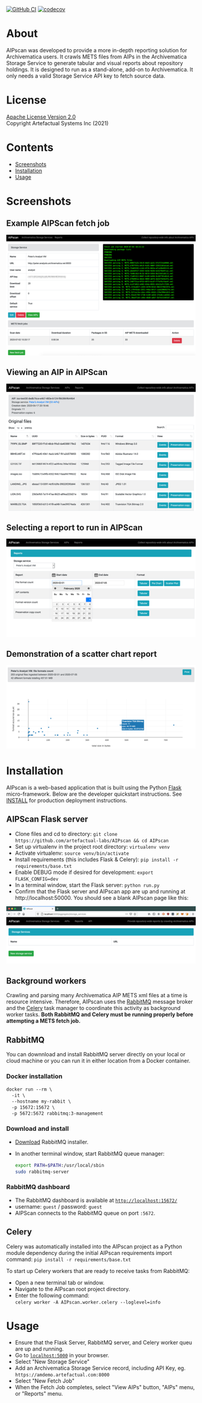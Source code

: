 [![GitHub CI](https://github.com/artefactual-labs/AIPscan/actions/workflows/test.yml/badge.svg)](https://github.com/artefactual-labs/AIPscan/actions/workflows/test.yml)
[![codecov](https://codecov.io/gh/artefactual-labs/AIPscan/branch/main/graph/badge.svg?token=2RRFAM8P89)](https://codecov.io/gh/artefactual-labs/AIPscan)


# About

AIPscan was developed to provide a more in-depth reporting solution for Archivematica users. It crawls METS files from AIPs in the Archivematica Storage Service to generate tabular and visual reports about repository holdings. It is designed to run as a stand-alone, add-on to Archivematica. It only needs a valid Storage Service API key to fetch source data.  

# License

[Apache License Version 2.0](LICENSE)  
Copyright Artefactual Systems Inc (2021)

# Contents
* [Screenshots](#screenshots)
* [Installation](#installation)
* [Usage](#usage)

# Screenshots

## Example AIPScan fetch job

![screencap1](screencaps/aipscan_fetch_job.png)

## Viewing an AIP in AIPScan

![screencap2](screencaps/aipscan_view_aip.png)

## Selecting a report to run in AIPScan

![screencap3](screencaps/aipscan_select_report.png)

## Demonstration of a scatter chart report

![screencap4](screencaps/aipscan_scatterplot_report.png)

# Installation

AIPscan is a web-based application that is built using the Python [Flask](https://pypi.org/project/Flask/) micro-framework. Below are the developer quickstart instructions. See [INSTALL](INSTALL.md) for production deployment instructions.

## AIPScan Flask server

* Clone files and cd to directory:  `git clone https://github.com/artefactual-labs/AIPscan && cd AIPscan`
* Set up virtualenv in the project root directory: `virtualenv venv`
* Activate virtualenv: `source venv/bin/activate`
* Install requirements (this includes Flask & Celery): `pip install -r requirements/base.txt`
* Enable DEBUG mode if desired for development: `export FLASK_CONFIG=dev`
* In a terminal window, start the Flask server: `python run.py`
* Confirm that the Flask server and AIPscan app are up and running at http://localhost:50000. You should see a blank AIPscan page like this:

![screencap5](screencaps/aipscan_hello_world.png)


## Background workers
Crawling and parsing many Archivematica AIP METS xml files at a time is resource intensive. Therefore, AIPscan uses the [RabbitMQ][rabbit-MQ1] message broker and the [Celery][celery-1] task manager to coordinate this activity as background worker tasks. **Both RabbitMQ and Celery must be running properly before attempting a METS fetch job.**


## RabbitMQ
You can downnload and install RabbitMQ server directly on your local or cloud machine or you can run it in either location from a Docker container.


### Docker installation


  ```
  docker run --rm \
    -it \
    --hostname my-rabbit \
    -p 15672:15672 \
    -p 5672:5672 rabbitmq:3-management
  ```

### Download and install

* [Download][rabbit-MQ3] RabbitMQ installer. 
* In another terminal window, start RabbitMQ queue manager:

  ```bash
  export PATH=$PATH:/usr/local/sbin
  sudo rabbitmq-server
  ```

### RabbitMQ dashboard
* The RabbitMQ dashboard is available at [`http://localhost:15672/`][rabbit-MQ2]
* username: `guest` / password: `guest`
* AIPScan connects to the RabbitMQ queue on port `:5672`.


## Celery
Celery was automatically installed into the AIPscan project as a Python module dependency during the initial AIPscan requirements import command:  `pip install -r requirements/base.txt`

To start up Celery workers that are ready to receive tasks from RabbitMQ:
* Open a new terminal tab or window.
* Navigate to the AIPscan root project directory.
* Enter the following command:  
  `celery worker -A AIPscan.worker.celery --loglevel=info`

# Usage

* Ensure that the Flask Server, RabbitMQ server, and Celery worker queu are up and running.  
* Go to [`localhost:5000`][usage-1] in your browser.
* Select "New Storage Service"
* Add an Archivematica Storage Service record, including API Key, eg.
`https://amdemo.artefactual.com:8000`
* Select "New Fetch Job"
* When the Fetch Job completes, select "View AIPs" button, "AIPs" menu, or
"Reports" menu.



[am-1]: https://archivematica.org
[rabbit-MQ1]: https://www.rabbitmq.com/
[celery-1]: https://docs.celeryproject.org/en/stable/getting-started/introduction.html
[rabbit-MQ2]: http://localhost:15672/
[rabbit-MQ3]: https://www.rabbitmq.com/download.html
[usage-1]: http://localhost:5000
